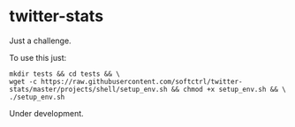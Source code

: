 # twitter-stats
Just a challenge.

To use this just:

```
mkdir tests && cd tests && \
wget -c https://raw.githubusercontent.com/softctrl/twitter-stats/master/projects/shell/setup_env.sh && chmod +x setup_env.sh && \
./setup_env.sh
```

Under development.
